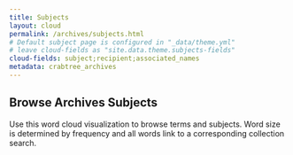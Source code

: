 ```yaml
---
title: Subjects
layout: cloud
permalink: /archives/subjects.html
# Default subject page is configured in "_data/theme.yml"
# leave cloud-fields as "site.data.theme.subjects-fields"
cloud-fields: subject;recipient;associated_names
metadata: crabtree_archives
---
```


## Browse Archives Subjects

Use this word cloud visualization to browse terms and subjects.
Word size is determined by frequency and all words link to a corresponding collection search.
